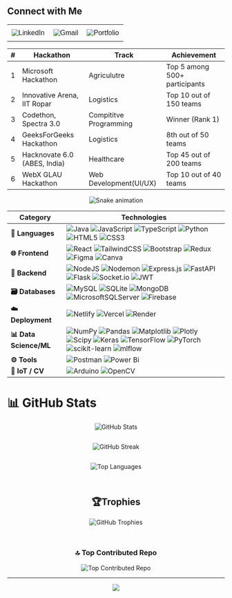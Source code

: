 ## Connect with Me

<p align="center" style="font-family: Arial, sans-serif;">

<table align="center" style="margin: auto; border-collapse: collapse; text-align: center;">
  <tr>
    <td style="padding: 10px;">
      <a href="https://linkedin.com/in/sahil--chaudhary" target="_blank" style="text-decoration: none;">
        <img src="https://img.shields.io/badge/LinkedIn-%230077B5.svg?style=for-the-badge&logo=linkedin&logoColor=white" alt="LinkedIn" />
<!--         <div style="margin-top: 5px; font-weight: bold; color: #0077B5;">LinkedIn</div> -->
      </a>
    </td>
    <td style="padding: 10px;">
      <a href="mailto:sahil.chaudhary7721@gmail.com" style="text-decoration: none;">
        <img src="https://img.shields.io/badge/Gmail-D14836?style=for-the-badge&logo=gmail&logoColor=white" alt="Gmail" />
<!--         <div style="margin-top: 5px; font-weight: bold; color: #D14836;">Gmail</div> -->
      </a>
    </td>
    <td style="padding: 10px;">
      <a href="(https://port-folio-flax-six.vercel.app/)" target="_blank" style="text-decoration: none;">
        <img src="https://img.shields.io/badge/Portfolio-000000?style=for-the-badge&logo=About.me&logoColor=white" alt="Portfolio" />
<!--         <div style="margin-top: 5px; font-weight: bold; color: black;">Portfolio</div> -->
      </a>
    </td>
  </tr>
</table>

</p>


<table align="center">
  <thead>
    <tr>
      <th>#</th>
      <th>Hackathon</th>
      <th>Track</th>
      <th>Achievement</th>
    </tr>
  </thead>
  <tbody>
    <tr>
      <td>1</td>
      <td>Microsoft Hackathon</td>
      <td>Agriculutre</td>
      <td>Top 5 among 500+ participants</td>
    </tr>
    <tr>
      <td>2</td>
      <td>Innovative Arena, IIT Ropar</td>
      <td>Logistics</td>
      <td>Top 10 out of 150 teams</td>
    </tr>
    <tr>
      <td>3</td>
      <td>Codethon, Spectra 3.0</td>
      <td>Compititve Programming</td>
      <td>Winner (Rank 1)</td>
    </tr>
    <tr>
      <td>4</td>
      <td>GeeksForGeeks Hackathon</td>
      <td>Logistics</td>
      <td>8th out of 50 teams</td>
    </tr>
    <tr>
      <td>5</td>
      <td>Hacknovate 6.0 (ABES, India)</td>
      <td>Healthcare</td>
      <td>Top 45 out of 200 teams</td>
    </tr>
    <tr>
      <td>6</td>
      <td>WebX GLAU Hackathon</td>
      <td>Web Development(UI/UX)</td>
      <td>Top 10 out of 40 teams</td>
    </tr>
  </tbody>
</table>


<div align="center">
  <img src="https://profile-readme-generator.com/assets/snake.svg" alt="Snake animation" />
</div>


| **Category**               | **Technologies** |
|---------------------------|------------------|
| **🚀 Languages**          | ![Java](https://img.shields.io/badge/java-%23ED8B00.svg?style=for-the-badge&logo=openjdk&logoColor=white) ![JavaScript](https://img.shields.io/badge/javascript-%23323330.svg?style=for-the-badge&logo=javascript&logoColor=%23F7DF1E) ![TypeScript](https://img.shields.io/badge/typescript-%23007ACC.svg?style=for-the-badge&logo=typescript&logoColor=white) ![Python](https://img.shields.io/badge/python-3670A0?style=for-the-badge&logo=python&logoColor=ffdd54) ![HTML5](https://img.shields.io/badge/html5-%23E34F26.svg?style=for-the-badge&logo=html5&logoColor=white) ![CSS3](https://img.shields.io/badge/css3-%231572B6.svg?style=for-the-badge&logo=css3&logoColor=white) |
| **🌐 Frontend**           | ![React](https://img.shields.io/badge/react-%2361DAFB.svg?style=for-the-badge&logo=react&logoColor=black) ![TailwindCSS](https://img.shields.io/badge/tailwindcss-%2338B2AC.svg?style=for-the-badge&logo=tailwind-css&logoColor=white) ![Bootstrap](https://img.shields.io/badge/bootstrap-%238511FA.svg?style=for-the-badge&logo=bootstrap&logoColor=white) ![Redux](https://img.shields.io/badge/redux-%23593d88.svg?style=for-the-badge&logo=redux&logoColor=white) ![Figma](https://img.shields.io/badge/figma-%23F24E1E.svg?style=for-the-badge&logo=figma&logoColor=white) ![Canva](https://img.shields.io/badge/Canva-%2300C4CC.svg?style=for-the-badge&logo=Canva&logoColor=white) |
| **🔧 Backend**            | ![NodeJS](https://img.shields.io/badge/node.js-6DA55F?style=for-the-badge&logo=node.js&logoColor=white) ![Nodemon](https://img.shields.io/badge/NODEMON-%23323330.svg?style=for-the-badge&logo=nodemon&logoColor=%BBDEAD) ![Express.js](https://img.shields.io/badge/express.js-%23404d59.svg?style=for-the-badge&logo=express&logoColor=%2361DAFB) ![FastAPI](https://img.shields.io/badge/FastAPI-005571?style=for-the-badge&logo=fastapi) ![Flask](https://img.shields.io/badge/flask-%23000.svg?style=for-the-badge&logo=flask&logoColor=white) ![Socket.io](https://img.shields.io/badge/Socket.io-black?style=for-the-badge&logo=socket.io&badgeColor=010101) ![JWT](https://img.shields.io/badge/JWT-black?style=for-the-badge&logo=JSON%20web%20tokens) |
| **🗃️ Databases**         | ![MySQL](https://img.shields.io/badge/mysql-4479A1.svg?style=for-the-badge&logo=mysql&logoColor=white) ![SQLite](https://img.shields.io/badge/sqlite-%2307405e.svg?style=for-the-badge&logo=sqlite&logoColor=white) ![MongoDB](https://img.shields.io/badge/MongoDB-%234ea94b.svg?style=for-the-badge&logo=mongodb&logoColor=white) ![MicrosoftSQLServer](https://img.shields.io/badge/Microsoft%20SQL%20Server-CC2927?style=for-the-badge&logo=microsoft%20sql%20server&logoColor=white) ![Firebase](https://img.shields.io/badge/firebase-%23039BE5.svg?style=for-the-badge&logo=firebase) |
| **☁️ Deployment**         | ![Netlify](https://img.shields.io/badge/netlify-%23000000.svg?style=for-the-badge&logo=netlify&logoColor=#00C7B7) ![Vercel](https://img.shields.io/badge/vercel-%23000000.svg?style=for-the-badge&logo=vercel&logoColor=white) ![Render](https://img.shields.io/badge/Render-%46E3B7.svg?style=for-the-badge&logo=render&logoColor=white) |
| **📊 Data Science/ML**   | ![NumPy](https://img.shields.io/badge/numpy-%23013243.svg?style=for-the-badge&logo=numpy&logoColor=white) ![Pandas](https://img.shields.io/badge/pandas-%23150458.svg?style=for-the-badge&logo=pandas&logoColor=white) ![Matplotlib](https://img.shields.io/badge/Matplotlib-%23ffffff.svg?style=for-the-badge&logo=Matplotlib&logoColor=black) ![Plotly](https://img.shields.io/badge/Plotly-%233F4F75.svg?style=for-the-badge&logo=plotly&logoColor=white) ![Scipy](https://img.shields.io/badge/SciPy-%230C55A5.svg?style=for-the-badge&logo=scipy&logoColor=%white) ![Keras](https://img.shields.io/badge/Keras-%23D00000.svg?style=for-the-badge&logo=Keras&logoColor=white) ![TensorFlow](https://img.shields.io/badge/TensorFlow-%23FF6F00.svg?style=for-the-badge&logo=TensorFlow&logoColor=white) ![PyTorch](https://img.shields.io/badge/PyTorch-%23EE4C2C.svg?style=for-the-badge&logo=PyTorch&logoColor=white) ![scikit-learn](https://img.shields.io/badge/scikit--learn-%23F7931E.svg?style=for-the-badge&logo=scikit-learn&logoColor=white) ![mlflow](https://img.shields.io/badge/mlflow-%23d9ead3.svg?style=for-the-badge&logo=numpy&logoColor=blue) |
| **⚙️ Tools**              | ![Postman](https://img.shields.io/badge/Postman-FF6C37?style=for-the-badge&logo=postman&logoColor=white) ![Power Bi](https://img.shields.io/badge/power_bi-F2C811?style=for-the-badge&logo=powerbi&logoColor=black) |
| **🔌 IoT / CV**           | ![Arduino](https://img.shields.io/badge/-Arduino-00979D?style=for-the-badge&logo=Arduino&logoColor=white) ![OpenCV](https://img.shields.io/badge/opencv-%23white.svg?style=for-the-badge&logo=opencv&logoColor=white) |


# 📊 GitHub Stats

<div align="center">

  <img src="https://github-readme-stats.vercel.app/api?username=Sahil073&theme=dark&hide_border=false&include_all_commits=true&count_private=false" alt="GitHub Stats" style="margin-bottom: 15px;" /><br />

  <img src="https://nirzak-streak-stats.vercel.app/?user=Sahil073&theme=dark&hide_border=false" alt="GitHub Streak" style="margin-bottom: 15px;" /><br />

  <img src="https://github-readme-stats.vercel.app/api/top-langs/?username=Sahil073&theme=dark&hide_border=false&include_all_commits=true&count_private=false&layout=compact" alt="Top Languages" style="margin-bottom: 30px;" /><br />

  <h2>🏆Trophies</h2>
  <img src="https://github-profile-trophy.vercel.app/?username=Sahil073&theme=shades-of-purple&no-frame=false&no-bg=true&margin-w=4" alt="GitHub Trophies" style="margin-bottom: 30px;" /><br />

<div align="center">


  <h3>🔝 Top Contributed Repo</h3>
  <img src="https://github-contributor-stats.vercel.app/api?username=Sahil073&limit=5&theme=dark&combine_all_yearly_contributions=true" alt="Top Contributed Repo" />

</div>

---
[![](https://visitcount.itsvg.in/api?id=Sahil073&icon=2&color=1)](https://visitcount.itsvg.in)

<!-- Proudly created with GPRM ( https://gprm.itsvg.in ) -->
